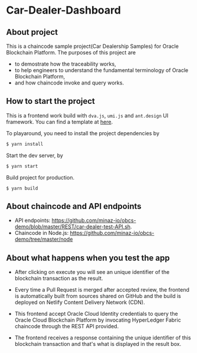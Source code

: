 # Car-Dealer-Dashboard

## About project

This is a chaincode sample project(Car Dealership Samples) for Oracle Blockchain Platform. The purposes of this project are
- to demostrate how the traceability works, 
- to help engineers to understand the fundamental terminology of Oracle Blockchain Platform,
- and how chaincode invoke and query works.


## How to start the project

This is a frontend work build with `dva.js`, `umi.js` and `ant.design` UI framework. You can find a template at [here]((https://github.com/katesroad/ant-design-umi-dva-template)).

To playaround, you need to install the project dependencies by

```bash
$ yarn install
```

Start the dev server, by 

```bash
$ yarn start
```

Build project for production.

```
$ yarn build
```

## About chaincode and API endpoints

- API endpoints: https://github.com/minaz-io/obcs-demo/blob/master/REST/car-dealer-test-API.sh.
- Chaincode in Node.js: https://github.com/minaz-io/obcs-demo/tree/master/node

## About what happens when you test the app

* After clicking on execute you will see an unique identifier of the blockchain transaction as the result.

* Every time a Pull Request is merged after accepted review, the frontend is automatically built from sources shared on GitHub and the build is deployed on Netlify Content Delivery Network (CDN).

* This frontend accept Oracle Cloud Identity credentials to query the Oracle Cloud Blockchain Platform by invocating HyperLedger Fabric chaincode through the REST API provided.

* The frontend receives a response containing the unique identifier of this blockchain transaction and that's what is displayed in the result box.
